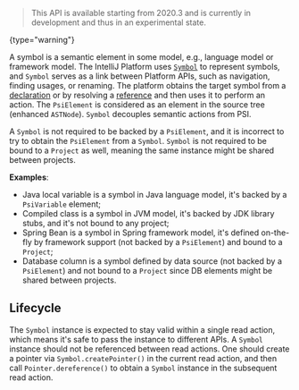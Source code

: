 [//]: # (title: Symbols)

<!-- Copyright 2000-2022 JetBrains s.r.o. and other contributors. Use of this source code is governed by the Apache 2.0 license that can be found in the LICENSE file. -->

 >  This API is available starting from 2020.3 and is currently in development and thus in an experimental state.
 >
 {type="warning"}

A symbol is a semantic element in some model, e.g., language model or framework model.
The IntelliJ Platform uses [`Symbol`](upsource:///platform/core-api/src/com/intellij/model/Symbol.java) to represent symbols, and `Symbol` serves as a link between Platform APIs, such as navigation, finding usages, or renaming.
The platform obtains the target symbol from a [declaration](declarations_and_references.md#declarations) or by resolving a [reference](declarations_and_references.md#references) and then uses it to perform an action.
The `PsiElement` is considered as an element in the source tree (enhanced `ASTNode`).
`Symbol` decouples semantic actions from PSI.

A `Symbol` is not required to be backed by a `PsiElement`, and it is incorrect to try to obtain the `PsiElement` from a `Symbol`.
`Symbol` is not required to be bound to a `Project` as well, meaning the same instance might be shared between projects.

**Examples**:
- Java local variable is a symbol in Java language model, it's backed by a `PsiVariable` element;
- Compiled class is a symbol in JVM model, it's backed by JDK library stubs, and it's not bound to any project;
- Spring Bean is a symbol in Spring framework model, it's defined on-the-fly by framework support (not backed by a `PsiElement`) and bound to a `Project`;
- Database column is a symbol defined by data source (not backed by a `PsiElement`) and not bound to a `Project` since DB elements might be shared between projects.

## Lifecycle

The `Symbol` instance is expected to stay valid within a single read action, which means it's safe to pass the instance to different APIs.
A `Symbol` instance should not be referenced between read actions.
One should create a pointer via `Symbol.createPointer()`  in the current read action, and then call `Pointer.dereference()` to obtain a `Symbol` instance in the subsequent read action.
